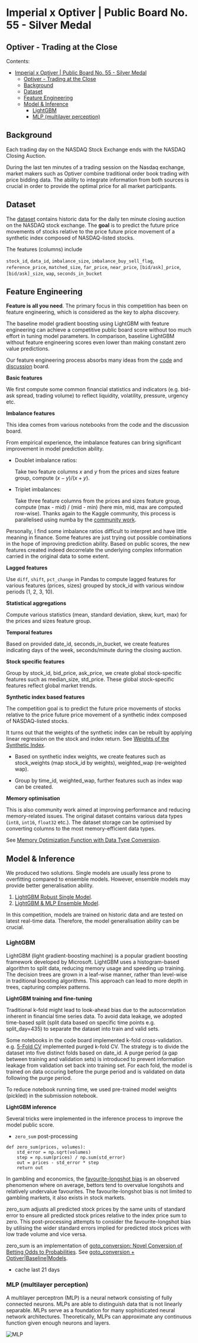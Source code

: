 # Imperial x Optiver | Public Board No. 55 - Silver Medal

## Optiver - Trading at the Close

Contents:

- [Imperial x Optiver | Public Board No. 55 - Silver Medal](#imperial-x-optiver--public-board-no-55---silver-medal)
  - [Optiver - Trading at the Close](#optiver---trading-at-the-close)
  - [Background](#background)
  - [Dataset](#dataset)
  - [Feature Engineering](#feature-engineering)
  - [Model \& Inference](#model--inference)
    - [LightGBM](#lightgbm)
    - [MLP (multilayer perception)](#mlp-multilayer-perception)

## Background

Each trading day on the NASDAQ Stock Exchange ends with the NASDAQ Closing Auction.

During the last ten minutes of a trading session on the Nasdaq exchange, market makers such as Optiver combine traditional order book trading with price bidding data. The ability to integrate information from both sources is crucial in order to provide the optimal price for all market participants.

## Dataset

The [dataset](https://www.kaggle.com/competitions/optiver-trading-at-the-close/data)
contains historic data for the daily ten minute closing auction on the NASDAQ stock exchange.
The **goal** is to predict the future price movements of stocks relative to the price future price movement of a synthetic index composed of NASDAQ-listed stocks.

The features (columns) include

`stock_id`, `data_id`, `imbalance_size`, `imbalance_buy_sell_flag`, `reference_price`, `matched_size`, `far_price`, `near_price`, `[bid/ask]_price`, `[bid/ask]_size`, `wap`, `seconds_in_bucket`

## Feature Engineering

**Feature is all you need**. The primary focus in this competition has been on feature engineering, which is considered as the key to alpha discovery.

The baseline model gradient boosting using LightGBM with feature engineering can achieve a competitive public board score without too much effort in tuning model parameters.
In comparison, baseline LightGBM without feature engineering scores even lower than making constant zero value predictions.

Our feature engineering process absorbs many ideas from the [code](https://www.kaggle.com/competitions/optiver-trading-at-the-close/code) and [discussion](https://www.kaggle.com/competitions/optiver-trading-at-the-close/discussion) board.

**Basic features**

We first compute some common financial statistics and indicators (e.g. bid-ask spread, trading volume) to reflect liquidity, volatility, pressure, urgency etc.

**Imbalance features**

This idea comes from various notebooks from the code and the discussion board.

From empirical experience, the imbalance features can bring significant improvement in model prediction ability.

- Doublet imbalance ratios:

    Take two feature columns $x$ and $y$ from the prices and sizes feature group, compute $(x - y) / (x + y)$.

- Triplet imbalances:

    Take three feature columns from the prices and sizes feature group, compute (max - mid) / (mid - min) (here min, mid, max are computed row-wise). Thanks again to the Kaggle community, this process is parallelised using numba by the [community work](https://www.kaggle.com/code/lblhandsome/optiver-robust-best-single-model/notebook).

Personally, I find some imbalance ratios difficult to interpret and have little meaning in finance. Some features are just trying out possible combinations in the hope of improving prediction ability. Based on public scores, the new features created indeed decorrelate the underlying complex information carried in the original data to some extent.

**Lagged features**

Use `diff`, `shift`, `pct_change` in Pandas to compute lagged features for various features (prices, sizes) grouped by stock_id with various window periods (1, 2, 3, 10).

**Statistical aggregations**

Compute various statistics (mean, standard deviation, skew, kurt, max) for the prices and sizes feature group.

**Temporal features**

Based on provided date_id, seconds_in_bucket, we create features indicating days of the week, seconds/minute during the closing auction.

**Stock specific features**

Group by stock_id, bid_price, ask_price, we create global stock-specific features such as median_size, std_price. These global stock-specific features reflect global market trends.

**Synthetic index based features**

The competition goal is to predict the future price movements of stocks relative to the price future price movement of a synthetic index composed of NASDAQ-listed stocks.

It turns out that the weights of the synthetic index can be rebuilt by applying linear regression on the stock and index return. See [Weights of the Synthetic Index](https://www.kaggle.com/competitions/optiver-trading-at-the-close/discussion/442851).

- Based on synthetic index weights, we create features such as stock_weights (map stock_id by weights), weighted_wap (re-weighted wap).

- Group by time_id, weighted_wap, further features such as index wap can be created.

**Memory optimisation**

This is also community work aimed at improving performance and reducing memory-related issues. The original dataset contains various data types (`int8`, `int16`, `float32` etc.). The dataset storage can be optimised by converting columns to the most memory-efficient data types.

See [Memory Optimization Function with Data Type Conversion](https://www.kaggle.com/code/zulqarnainali/lgb-fine-tuned-explained#%F0%9F%9A%80-Memory-Optimization-Function-with-Data-Type-Conversion-%F0%9F%A7%B9).

## Model & Inference

We produced two solutions. Single models are usually less prone to overfitting compared to ensemble models. However, ensemble models may provide better generalisation ability.

1. [LightGBM Robust Single Model](https://github.com/liyiyan128/optiver-trading-at-the-close/blob/d5bc5e3458820dfee7bab1afe52d99306df3c98f/code/lgbm.ipynb).
2. [LightGBM & MLP Ensemble Model](https://github.com/liyiyan128/optiver-trading-at-the-close/blob/d5bc5e3458820dfee7bab1afe52d99306df3c98f/code/lgbm_mlp.ipynb).

In this competition, models are trained on historic data and are tested on latest real-time data. Therefore, the model generalisation ability can be crucial.

### LightGBM

LightGBM (light gradient-boosting machine) is a popular gradient boosting framework developed by Microsoft. LightGBM uses a histogram-based algorithm to split data, reducing memory usage and speeding up training. The decision trees are grown in a leaf-wise manner, rather than level-wise in traditional boosting algorithms. This approach can lead to more depth in trees, capturing complex patterns.

**LightGBM training and fine-tuning**

Traditional k-fold might lead to look-ahead bias due to the autocorrelation inherent in financial time series data.
To avoid data leakage, we adopted time-based split (split data based on specific time points e.g. split_day=435) to separate the dataset into train and valid sets.

Some notebooks in the code board implemented k-fold cross-validation.
e.g. [5-Fold CV](https://www.kaggle.com/code/verracodeguacas/fold-cv) implemented purged k-fold CV. The strategy is to divide the dataset into five distinct folds based on date_id. A purge period (a gap between training and validation sets) is introduced to prevent information leakage from validation set back into training set. For each fold, the model is trained on data occuring before the purge period and is validated on data following the purge period.

To reduce notebook running time, we used pre-trained model weights (pickled) in the submission notebook.

**LightGBM inference**

Several tricks were implemented in the inference process to improve the model public score.

- `zero_sum` post-processing

```
def zero_sum(prices, volumes):
    std_error = np.sqrt(volumes)
    step = np.sum(prices) / np.sum(std_error)
    out = prices - std_error * step
    return out
```

In gambling and economics, the [favourite-longshot bias](https://en.wikipedia.org/wiki/Favourite-longshot_bias) is an observed phenomenon where on average, bettors tend to overvalue longshots and relatively undervalue favourites. The favourite-longshot bias is not limited to gambling markets, it also exists in stock markets.

zero_sum adjusts all predicted stock prices by the same units of standard error to ensure all predicted stock prices relative to the index price sum to zero. This post-processing attempts to consider the favourite-longshot bias by utilising the wider standard errors implied for predicted stock prices with low trade volume and vice versa.

zero_sum is an implementation of [goto_conversion: Novel Conversion of Betting Odds to Probabilities](https://github.com/gotoConversion/goto_conversion/). See [goto_conversion + Optiver|Baseline|Models](https://www.kaggle.com/code/kaito510/goto-conversion-optiver-baseline-models).

- cache last 21 days



### MLP (multilayer perception)

A multilayer perceptron (MLP) is a neural network consisting of fully connected neurons. MLPs are able to distinguish data that is not linearly separable.
MLPs serve as a foundation for many sophisticated neural network architectures.
Theoretically, MLPs can approximate any continuous function given enough neurons and layers.

![MLP](https://github.com/liyiyan128/optiver-trading-at-the-close/blob/main/figure_mlp.png)
